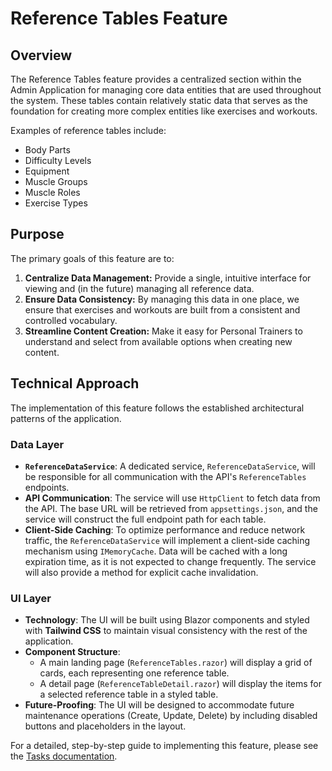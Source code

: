 # Reference Tables Feature

## Overview

The Reference Tables feature provides a centralized section within the Admin Application for managing core data entities that are used throughout the system. These tables contain relatively static data that serves as the foundation for creating more complex entities like exercises and workouts.

Examples of reference tables include:
- Body Parts
- Difficulty Levels
- Equipment
- Muscle Groups
- Muscle Roles
- Exercise Types

## Purpose

The primary goals of this feature are to:

1.  **Centralize Data Management:** Provide a single, intuitive interface for viewing and (in the future) managing all reference data.
2.  **Ensure Data Consistency:** By managing this data in one place, we ensure that exercises and workouts are built from a consistent and controlled vocabulary.
3.  **Streamline Content Creation:** Make it easy for Personal Trainers to understand and select from available options when creating new content.

## Technical Approach

The implementation of this feature follows the established architectural patterns of the application.

### Data Layer

-   **`ReferenceDataService`**: A dedicated service, `ReferenceDataService`, will be responsible for all communication with the API's `ReferenceTables` endpoints.
-   **API Communication**: The service will use `HttpClient` to fetch data from the API. The base URL will be retrieved from `appsettings.json`, and the service will construct the full endpoint path for each table.
-   **Client-Side Caching**: To optimize performance and reduce network traffic, the `ReferenceDataService` will implement a client-side caching mechanism using `IMemoryCache`. Data will be cached with a long expiration time, as it is not expected to change frequently. The service will also provide a method for explicit cache invalidation.

### UI Layer

-   **Technology**: The UI will be built using Blazor components and styled with **Tailwind CSS** to maintain visual consistency with the rest of the application.
-   **Component Structure**:
    -   A main landing page (`ReferenceTables.razor`) will display a grid of cards, each representing one reference table.
    -   A detail page (`ReferenceTableDetail.razor`) will display the items for a selected reference table in a styled table.
-   **Future-Proofing**: The UI will be designed to accommodate future maintenance operations (Create, Update, Delete) by including disabled buttons and placeholders in the layout.

For a detailed, step-by-step guide to implementing this feature, please see the [Tasks documentation](./tasks.md).
